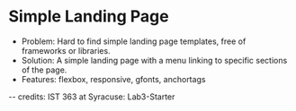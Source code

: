 # Simple Landing Page

- Problem: Hard to find simple landing page templates, free of frameworks or libraries.
- Solution: A simple landing page with a menu linking to specific sections of the page.
- Features: flexbox, responsive, gfonts, anchortags

-- credits: IST 363 at Syracuse: Lab3-Starter